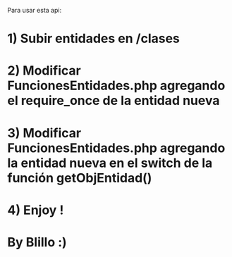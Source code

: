  Para usar esta api:
# 1) Subir entidades en /clases
# 2) Modificar FuncionesEntidades.php agregando el require_once de la entidad nueva
# 3) Modificar FuncionesEntidades.php agregando la entidad nueva en el switch de la función getObjEntidad()
#
#
# 4) Enjoy !
#
#
# By Blillo :)
#
#
#
